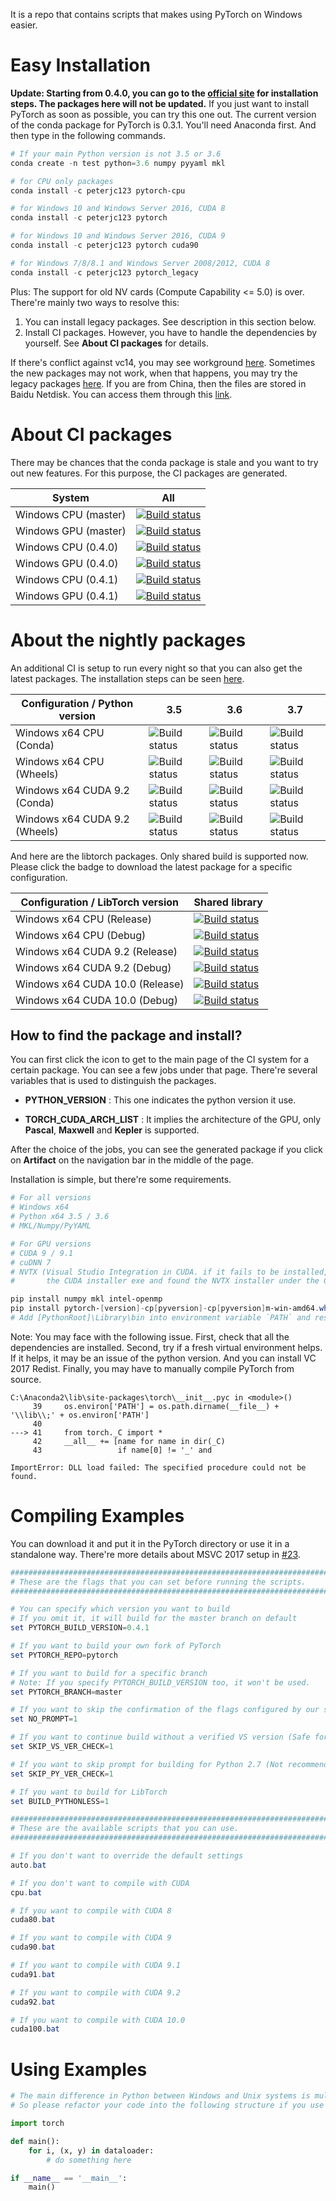 It is a repo that contains scripts that makes using PyTorch on Windows easier.

# Easy Installation
**Update: Starting from 0.4.0, you can go to the [official site](http://pytorch.org) for installation steps. The packages here will not be updated.**
If you just want to install PyTorch as soon as possible, you can try this one out.
The current version of the conda package for PyTorch is 0.3.1.
You'll need Anaconda first. And then type in the following commands.
```Powershell
# If your main Python version is not 3.5 or 3.6
conda create -n test python=3.6 numpy pyyaml mkl

# for CPU only packages
conda install -c peterjc123 pytorch-cpu

# for Windows 10 and Windows Server 2016, CUDA 8
conda install -c peterjc123 pytorch

# for Windows 10 and Windows Server 2016, CUDA 9
conda install -c peterjc123 pytorch cuda90

# for Windows 7/8/8.1 and Windows Server 2008/2012, CUDA 8
conda install -c peterjc123 pytorch_legacy
```
Plus: The support for old NV cards (Compute Capability <= 5.0) is over. 
There're mainly two ways to resolve this:
1. You can install legacy packages. See description in this section below.
2. Install CI packages. However, you have to handle the dependencies by yourself. See __About CI packages__ for details.

If there's conflict against vc14, you may see workground [here](https://github.com/peterjc123/pytorch-scripts/issues/3).
Sometimes the new packages may not work, when that happens, you may try the legacy packages [here](https://drive.google.com/drive/folders/0B-X0-FlSGfCYdTNldW02UGl4MXM?usp=sharing). If you are from China, then the files are stored in Baidu Netdisk. You can access them through this [link](https://pan.baidu.com/s/1dF6ayLr).

# About CI packages

There may be chances that the conda package is stale and you want to try out new features. For this purpose, the CI packages are generated. 

| System                   | All                                      |
| ------------------------ | ---------------------------------------- |
| Windows CPU (master)     | [![Build status](https://ci.appveyor.com/api/projects/status/8xiih9d2w4pwnq4k/branch/windows-full?svg=true)](https://ci.appveyor.com/project/peterjc123/pytorch/branch/windows-full) |
| Windows GPU (master)     | [![Build status](https://ci.appveyor.com/api/projects/status/y6geguaq83igjh58/branch/windows-full?svg=true)](https://ci.appveyor.com/project/peterjc123/pytorch-elheu/branch/windows-full) |
| Windows CPU (0.4.0)      | [![Build status](https://ci.appveyor.com/api/projects/status/8xiih9d2w4pwnq4k/branch/v0.4.0?svg=true)](https://ci.appveyor.com/project/peterjc123/pytorch/branch/v0.4.0) |
| Windows GPU (0.4.0)      | [![Build status](https://ci.appveyor.com/api/projects/status/y6geguaq83igjh58/branch/v0.4.0?svg=true)](https://ci.appveyor.com/project/peterjc123/pytorch-elheu/branch/v0.4.0) |
| Windows CPU (0.4.1)      | [![Build status](https://ci.appveyor.com/api/projects/status/8xiih9d2w4pwnq4k/branch/v0.4.1?svg=true)](https://ci.appveyor.com/project/peterjc123/pytorch/branch/v0.4.1) |
| Windows GPU (0.4.1)      | [![Build status](https://ci.appveyor.com/api/projects/status/y6geguaq83igjh58/branch/v0.4.1?svg=true)](https://ci.appveyor.com/project/peterjc123/pytorch-elheu/branch/v0.4.1) |

# About the nightly packages

An additional CI is setup to run every night so that you can also get the latest packages. The installation steps can be seen [here](https://github.com/pytorch/pytorch/issues/13227#issuecomment-445140508).

| Configuration / Python version | 3.5                                                          | 3.6                                                          | 3.7                                                          |
| ------------------------------ | ------------------------------------------------------------ | ------------------------------------------------------------ | ------------------------------------------------------------ |
| Windows x64 CPU (Conda)        | ![Build status](https://dev.azure.com/pytorch/PyTorch/_apis/build/status/peterjc123.builder?branchName=master&jobName=Windows_CPU_Conda_Build&configuration=Windows_CPU_Conda_Build%20PY3.5) | ![Build status](https://dev.azure.com/pytorch/PyTorch/_apis/build/status/peterjc123.builder?branchName=master&jobName=Windows_CPU_Conda_Build&configuration=Windows_CPU_Conda_Build%20PY3.6) | ![Build status](https://dev.azure.com/pytorch/PyTorch/_apis/build/status/peterjc123.builder?branchName=master&jobName=Windows_CPU_Conda_Build&configuration=Windows_CPU_Conda_Build%20PY3.7) |
| Windows x64 CPU (Wheels)       | ![Build status](https://dev.azure.com/pytorch/PyTorch/_apis/build/status/peterjc123.builder?branchName=master&jobName=Windows_CPU_Wheels_Build&configuration=Windows_CPU_Wheels_Build%20PY3.5) | ![Build status](https://dev.azure.com/pytorch/PyTorch/_apis/build/status/peterjc123.builder?branchName=master&jobName=Windows_CPU_Wheels_Build&configuration=Windows_CPU_Wheels_Build%20PY3.6) | ![Build status](https://dev.azure.com/pytorch/PyTorch/_apis/build/status/peterjc123.builder?branchName=master&jobName=Windows_CPU_Wheels_Build&configuration=Windows_CPU_Wheels_Build%20PY3.7) |
| Windows x64 CUDA 9.2 (Conda)   | ![Build status](https://dev.azure.com/pytorch/PyTorch/_apis/build/status/peterjc123.builder?branchName=master&jobName=Windows_CUDA_Conda_Build&configuration=Windows_CUDA_Conda_Build%20PY3.5_92) | ![Build status](https://dev.azure.com/pytorch/PyTorch/_apis/build/status/peterjc123.builder?branchName=master&jobName=Windows_CUDA_Conda_Build&configuration=Windows_CUDA_Conda_Build%20PY3.6_92) | ![Build status](https://dev.azure.com/pytorch/PyTorch/_apis/build/status/peterjc123.builder?branchName=master&jobName=Windows_CUDA_Conda_Build&configuration=Windows_CUDA_Conda_Build%20PY3.7_92) |
| Windows x64 CUDA 9.2 (Wheels)  | ![Build status](https://dev.azure.com/pytorch/PyTorch/_apis/build/status/peterjc123.builder?branchName=master&jobName=Windows_CUDA_Wheels_Build&configuration=Windows_CUDA_Wheels_Build%20PY3.5_92) | ![Build status](https://dev.azure.com/pytorch/PyTorch/_apis/build/status/peterjc123.builder?branchName=master&jobName=Windows_CUDA_Wheels_Build&configuration=Windows_CUDA_Wheels_Build%20PY3.6_92) | ![Build status](https://dev.azure.com/pytorch/PyTorch/_apis/build/status/peterjc123.builder?branchName=master&jobName=Windows_CUDA_Wheels_Build&configuration=Windows_CUDA_Wheels_Build%20PY3.7_92) |

And here are the libtorch packages. Only shared build is supported now. Please click the badge to download the latest package for a specific configuration.

| Configuration / LibTorch version | Shared library                                               |
| -------------------------------- | ------------------------------------------------------------ |
| Windows x64 CPU (Release)        | [![Build status](https://dev.azure.com/pytorch/PyTorch/_apis/build/status/peterjc123.builder?branchName=master&jobName=Windows_CPU_Wheels_Build&configuration=Windows_CPU_Wheels_Build%20LIBTORCH)](https://download.pytorch.org/libtorch/nightly/cpu/libtorch-win-shared-with-deps-latest.zip) |
| Windows x64 CPU (Debug)          | [![Build status](https://dev.azure.com/pytorch/PyTorch/_apis/build/status/peterjc123.builder?branchName=master&jobName=Windows_CPU_Wheels_Build&configuration=Windows_CPU_Wheels_Build%20LIBTORCH_DEBUG)](https://download.pytorch.org/libtorch/nightly/cpu/libtorch-win-shared-with-deps-debug-latest.zip) |
| Windows x64 CUDA 9.2 (Release)   | [![Build status](https://dev.azure.com/pytorch/PyTorch/_apis/build/status/peterjc123.builder?branchName=master&jobName=Windows_CUDA_Wheels_Build&configuration=Windows_CUDA_Wheels_Build%20LIBTORCH_92)](https://download.pytorch.org/libtorch/nightly/cu90/libtorch-win-shared-with-deps-latest.zip) |
| Windows x64 CUDA 9.2 (Debug)     | [![Build status](https://dev.azure.com/pytorch/PyTorch/_apis/build/status/peterjc123.builder?branchName=master&jobName=Windows_CUDA_Wheels_Build&configuration=Windows_CUDA_Wheels_Build%20LIBTORCH_92_DEBUG)](https://download.pytorch.org/libtorch/nightly/cu90/libtorch-win-shared-with-deps-debug-latest.zip) |
| Windows x64 CUDA 10.0 (Release)  | [![Build status](https://dev.azure.com/pytorch/PyTorch/_apis/build/status/peterjc123.builder?branchName=master&jobName=Windows_CUDA_Wheels_Build&configuration=Windows_CUDA_Wheels_Build%20LIBTORCH_100)](https://download.pytorch.org/libtorch/nightly/cu100/libtorch-win-shared-with-deps-latest.zip) |
| Windows x64 CUDA 10.0 (Debug)  | [![Build status](https://dev.azure.com/pytorch/PyTorch/_apis/build/status/peterjc123.builder?branchName=master&jobName=Windows_CUDA_Wheels_Build&configuration=Windows_CUDA_Wheels_Build%20LIBTORCH_100_DEBUG)](https://download.pytorch.org/libtorch/nightly/cu100/libtorch-win-shared-with-deps-debug-latest.zip) |

## How to find the package and install?

You can first click the icon to get to the main page of the CI system for a certain package. You can see a few jobs under that page. There're several variables that is used to distinguish the packages.


- **PYTHON_VERSION** : This one indicates the python version it use. 


- **TORCH\_CUDA\_ARCH\_LIST** : It implies the architecture of the GPU, only **Pascal**, **Maxwell** and **Kepler** is supported.

After the choice of the jobs, you can see the generated package if you click on **Artifact** on the navigation bar in the middle of the page.

Installation is simple, but there're some requirements.

```powershell
# For all versions
# Windows x64
# Python x64 3.5 / 3.6
# MKL/Numpy/PyYAML

# For GPU versions
# CUDA 9 / 9.1
# cuDNN 7
# NVTX (Visual Studio Integration in CUDA. if it fails to be installed, you can extract
#       the CUDA installer exe and found the NVTX installer under the CUDAVisualStudioIntegration)

pip install numpy mkl intel-openmp
pip install pytorch-[version]-cp[pyversion]-cp[pyversion]m-win-amd64.whl
# Add [PythonRoot]\Library\bin into environment variable `PATH` and restart command prompt before using.
```

Note: You may face with the following issue. First, check that all the dependencies are installed. Second, try if a fresh virtual environment helps. If it helps, it may be an issue of the python version. And you can install VC 2017 Redist. Finally, you may have to manually compile PyTorch from source.

```pytb
C:\Anaconda2\lib\site-packages\torch\__init__.pyc in <module>()
     39     os.environ['PATH'] = os.path.dirname(__file__) + '\\lib\\;' + os.environ['PATH']
     40
---> 41     from torch._C import *
     42     __all__ += [name for name in dir(_C)
     43                 if name[0] != '_' and

ImportError: DLL load failed: The specified procedure could not be found.
```

# Compiling Examples
You can download it and put it in the PyTorch directory or use it in a standalone way.
There're more details about MSVC 2017 setup in [#23](https://github.com/peterjc123/pytorch-scripts/issues/23).
```Powershell
################################################################################
# These are the flags that you can set before running the scripts.
################################################################################

# You can specify which version you want to build
# If you omit it, it will build for the master branch on default
set PYTORCH_BUILD_VERSION=0.4.1

# If you want to build your own fork of PyTorch
set PYTORCH_REPO=pytorch

# If you want to build for a specific branch
# Note: If you specify PYTORCH_BUILD_VERSION too, it won't be used.
set PYTORCH_BRANCH=master

# If you want to skip the confirmation of the flags configured by our script
set NO_PROMPT=1

# If you want to continue build without a verified VS version (Safe for CPU builds)
set SKIP_VS_VER_CHECK=1

# If you want to skip prompt for building for Python 2.7 (Not recommended)
set SKIP_PY_VER_CHECK=1

# If you want to build for LibTorch
set BUILD_PYTHONLESS=1

################################################################################
# These are the available scripts that you can use.
################################################################################

# If you don't want to override the default settings
auto.bat

# If you don't want to compile with CUDA
cpu.bat

# If you want to compile with CUDA 8
cuda80.bat

# If you want to compile with CUDA 9
cuda90.bat

# If you want to compile with CUDA 9.1
cuda91.bat

# If you want to compile with CUDA 9.2
cuda92.bat

# If you want to compile with CUDA 10.0
cuda100.bat

```

# Using Examples
```Python
# The main difference in Python between Windows and Unix systems is multiprocessing
# So please refactor your code into the following structure if you use DataLoader

import torch

def main():
    for i, (x, y) in dataloader:
        # do something here

if __name__ == '__main__':
    main()
```

